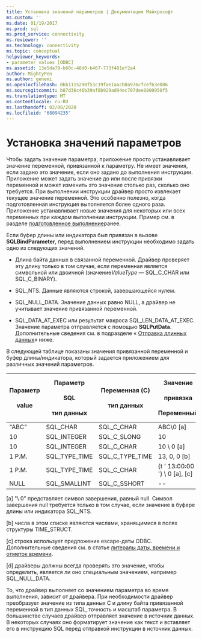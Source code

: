 ```yaml
---
title: Установка значений параметров | Документация Майкрософт
ms.custom: ''
ms.date: 01/19/2017
ms.prod: sql
ms.prod_service: connectivity
ms.reviewer: ''
ms.technology: connectivity
ms.topic: conceptual
helpviewer_keywords:
- parameter values [ODBC]
ms.assetid: 13e5da79-b60c-48d0-b467-773f481ef2a4
author: MightyPen
ms.author: genemi
ms.openlocfilehash: 0bb1115290f53c19fae1aacb0a976cfcef63e086
ms.sourcegitcommit: b87d36c46b39af8b929ad94ec707dee8800950f5
ms.translationtype: MT
ms.contentlocale: ru-RU
ms.lasthandoff: 02/08/2020
ms.locfileid: "68094235"
---
```

# <a name="setting-parameter-values"></a>Установка значений параметров
Чтобы задать значение параметра, приложение просто устанавливает значение переменной, привязанной к параметру. Не имеет значения, если задано это значение, если оно задано до выполнения инструкции. Приложение может задать значение до или после привязки переменной и может изменить это значение столько раз, сколько оно требуется. При выполнении инструкции драйвер просто извлекает текущее значение переменной. Это особенно полезно, когда подготовленная инструкция выполняется более одного раза. Приложение устанавливает новые значения для некоторых или всех переменных при каждом выполнении инструкции. Пример см. в разделе [подготовленное выполнение](../../../odbc/reference/develop-app/prepared-execution-odbc.md)ранее.  
  
 Если буфер длины или индикатора был привязан в вызове **SQLBindParameter**, перед выполнением инструкции необходимо задать одно из следующих значений.  
  
-   Длина байта данных в связанной переменной. Драйвер проверяет эту длину только в том случае, если переменная является символьной или двоичной (значение*ValueType* — SQL_C_CHAR или SQL_C_BINARY).  
  
-   SQL_NTS. Данные являются строкой, завершающейся нулем.  
  
-   SQL_NULL_DATA. Значение данных равно NULL, а драйвер не учитывает значение привязанной переменной.  
  
-   SQL_DATA_AT_EXEC или результат макроса SQL_LEN_DATA_AT_EXEC. Значение параметра отправляется с помощью **SQLPutData**. Дополнительные сведения см. в подразделе « [Отправка длинных данных](../../../odbc/reference/develop-app/sending-long-data.md)» ниже.  
  
 В следующей таблице показаны значения привязанной переменной и буфер длины/индикатора, который задается приложением для различных значений параметров.  
  
|Параметр<br /><br /> value|Параметр<br /><br /> SQL<br /><br /> тип данных|Переменная (C)<br /><br /> тип данных|Значение <br /><br /> привязка<br /><br /> Переменный|Значение <br /><br /> Длина и индикатор<br /><br /> buffer [d]|  
|-------------------------|-----------------------------------------|----------------------------------|-------------------------------------|----------------------------------------------------|  
|"ABC"|SQL_CHAR|SQL_C_CHAR|ABC\0 [a]|SQL_NTS или 3|  
|10|SQL_INTEGER|SQL_C_SLONG|10|--|  
|10|SQL_INTEGER|SQL_C_CHAR|10 \ 0 [a]|SQL_NTS или 2|  
|1 P.M.|SQL_TYPE_TIME|SQL_C_TYPE_TIME|13, 0, 0 [b]|--|  
|1 P.M.|SQL_TYPE_TIME|SQL_C_CHAR|{t ' 13:00:00 '} \ 0 [a], [c]|SQL_NTS или 14|  
|NULL|SQL_SMALLINT|SQL_C_SSHORT|--|SQL_NULL_DATA|  
  
 [a] "\ 0" представляет символ завершения, равный null. Символ завершения null требуется только в том случае, если значение в буфере длины или индикатора SQL_NTS.  
  
 [b] числа в этом списке являются числами, хранящимися в полях структуры TIME_STRUCT.  
  
 [c] строка использует предложение escape-даты ODBC. Дополнительные сведения см. в статье [литералы даты, времени и отметок времени](../../../odbc/reference/develop-app/date-time-and-timestamp-literals.md).  
  
 [d] драйверы должны всегда проверять это значение, чтобы определить, является ли оно специальным значением, например SQL_NULL_DATA.  
  
 То, что драйвер выполняет со значением параметра во время выполнения, зависит от драйвера. При необходимости драйвер преобразует значение из типа данных C и длину байта привязанной переменной в тип данных SQL, точность и масштаб параметра. В большинстве случаев драйвер отправляет значение в источник данных. В некоторых случаях оно форматирует значение как текст и вставляет его в инструкцию SQL перед отправкой инструкции в источник данных.
